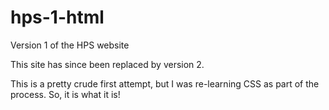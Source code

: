 # hps-1-html
Version 1 of the HPS website

This site has since been replaced by version 2.  

This is a pretty crude first attempt, but I was re-learning CSS as part of the process. So, it is what it is!
